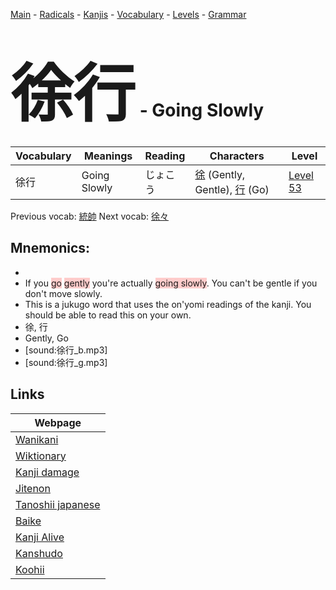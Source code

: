 <style> bigfont {font-size: 100px}</style>
[Main](../README.md) -
[Radicals](../radicals.md) -
[Kanjis](../kanjis.md) -
[Vocabulary](../vocabulary.md) -
[Levels](../levels.md) -
[Grammar](../grammar.md)
# <bigfont> 徐行</bigfont> - Going Slowly 

| Vocabulary | Meanings | Reading | Characters | Level |
| --- | --- | --- | --- | --- |
| 徐行 | Going Slowly | じょこう |  [徐](../kanjis/徐.md) (Gently, Gentle), [行](../kanjis/行.md) (Go) | [Level 53](../levels/wk_level53.md) |

Previous vocab: [統帥](統帥.md) Next vocab: [徐々](徐々.md) 

## Mnemonics:

* 
* If you <span style="background-color:#ffcccb"> go</span> <span style="background-color:#ffcccb"> gently</span> you're actually <span style="background-color:#ffcccb"> going slowly</span>. You can't be gentle if you don't move slowly.
* This is a jukugo word that uses the on'yomi readings of the kanji. You should be able to read this on your own.
* 徐, 行
* Gently, Go
* [sound:徐行_b.mp3]
* [sound:徐行_g.mp3]


## Links 

| Webpage |
| --- |
| [Wanikani          ](https://www.wanikani.com/kanji/徐行) |
| [Wiktionary        ](https://en.wiktionary.org/wiki/徐行) |
| [Kanji damage      ](http://www.kanjidamage.com/kanji/search?utf8=✓&q=徐行) |
| [Jitenon           ](https://jitenon.com/kanji/徐行) |
| [Tanoshii japanese ](https://www.tanoshiijapanese.com/dictionary/kanji.cfm?k=徐行) |
| [Baike             ](https://baike.baidu.com/item/徐行) |
| [Kanji Alive       ](https://app.kanjialive.com/徐行) |
| [Kanshudo          ](https://www.kanshudo.com/searchmn?q=徐行) |
| [Koohii            ](https://kanji.koohii.com/study/kanji/徐行) |
